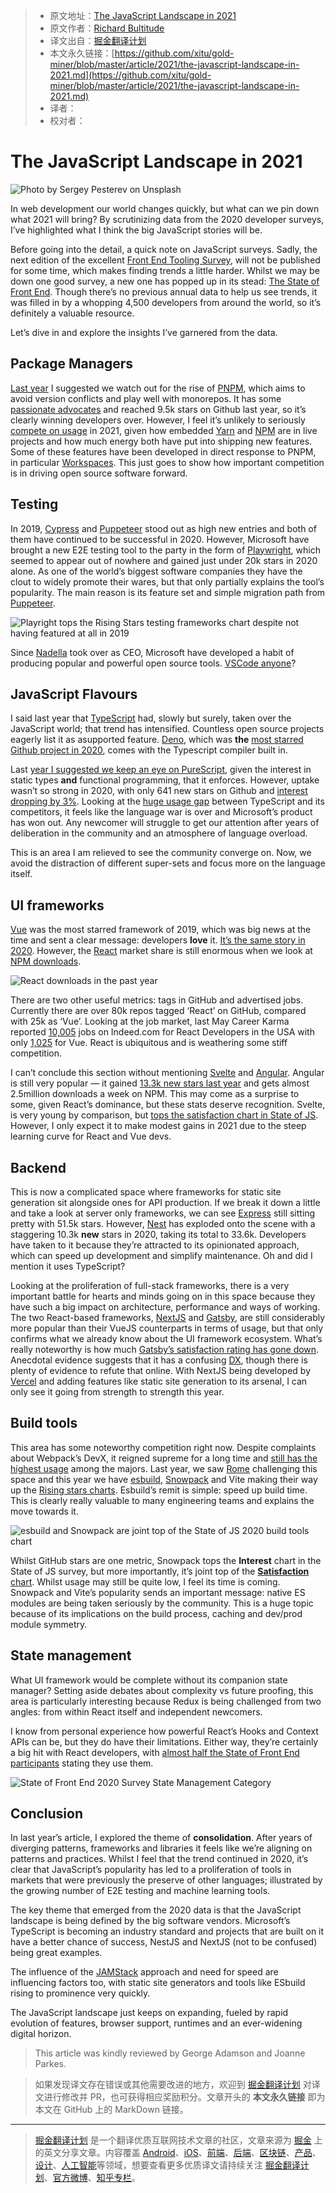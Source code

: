 > * 原文地址：[The JavaScript Landscape in 2021](https://medium.com/javascript-in-plain-english/the-javascript-landscape-in-2021-573d5e7a43c6)
> * 原文作者：[Richard Bultitude](https://medium.com/@rbultitudezone)
> * 译文出自：[掘金翻译计划](https://github.com/xitu/gold-miner)
> * 本文永久链接：[https://github.com/xitu/gold-miner/blob/master/article/2021/the-javascript-landscape-in-2021.md](https://github.com/xitu/gold-miner/blob/master/article/2021/the-javascript-landscape-in-2021.md)
> * 译者：
> * 校对者：

# The JavaScript Landscape in 2021

![Photo by [Sergey Pesterev](https://unsplash.com/@sickle?utm_source=unsplash&utm_medium=referral&utm_content=creditCopyText) on [Unsplash](https://unsplash.com/s/photos/landscape?utm_source=unsplash&utm_medium=referral&utm_content=creditCopyText)](https://cdn-images-1.medium.com/max/17792/1*seEhUyV_-leofR3E1CYGwg.jpeg)

In web development our world changes quickly, but what can we pin down what 2021 will bring? By scrutinizing data from the 2020 developer surveys, I’ve highlighted what I think the big JavaScript stories will be.

Before going into the detail, a quick note on JavaScript surveys. Sadly, the next edition of the excellent [Front End Tooling Survey](https://ashleynolan.co.uk/blog/frontend-tooling-survey-2019-results), will not be published for some time, which makes finding trends a little harder. Whilst we may be down one good survey, a new one has popped up in its stead: [The State of Front End](https://tsh.io/state-of-frontend/). Though there’s no previous annual data to help us see trends, it was filled in by a whopping 4,500 developers from around the world, so it’s definitely a valuable resource.

Let’s dive in and explore the insights I’ve garnered from the data.

## Package Managers

[Last year](https://medium.com/engineered-publicis-sapient/the-javascript-landscape-in-2020-b8e5898b847e) I suggested we watch out for the rise of [PNPM](https://pnpm.js.org/), which aims to avoid version conflicts and play well with monorepos. It has some [passionate advocates](https://medium.com/better-programming/the-case-for-pnpm-over-npm-or-yarn-2b221607119) and reached 9.5k stars on Github last year, so it’s clearly winning developers over. However, I feel it’s unlikely to seriously [compete on usage](https://www.npmtrends.com/yarn-vs-pnpm-vs-npm) in 2021, given how embedded [Yarn](https://yarnpkg.com/) and [NPM](https://www.npmjs.com/) are in live projects and how much energy both have put into shipping new features. Some of these features have been developed in direct response to PNPM, in particular [Workspaces](https://classic.yarnpkg.com/en/docs/workspaces/). This just goes to show how important competition is in driving open source software forward.

## Testing

In 2019, [Cypress](https://www.cypress.io/) and [Puppeteer](https://github.com/puppeteer/puppeteer) stood out as high new entries and both of them have continued to be successful in 2020. However, Microsoft have brought a new E2E testing tool to the party in the form of [Playwright](https://github.com/microsoft/playwright), which seemed to appear out of nowhere and gained just under 20k stars in 2020 alone. As one of the world’s biggest software companies they have the clout to widely promote their wares, but that only partially explains the tool’s popularity. The main reason is its feature set and simple migration path from [Puppeteer](https://pptr.dev/).

![Playright tops the Rising Stars testing frameworks chart despite not having featured at all in 2019](https://cdn-images-1.medium.com/max/2000/1*uYLDgxsDdacIUtiOnAWTFw.png)

Since [Nadella](https://en.wikipedia.org/wiki/Satya_Nadella) took over as CEO, Microsoft have developed a habit of producing popular and powerful open source tools. [VSCode anyone](https://2020.stateofjs.com/en-US/other-tools/#text_editors)?

## JavaScript Flavours

I said last year that [TypeScript](https://www.typescriptlang.org/) had, slowly but surely, taken over the JavaScript world; that trend has intensified. Countless open source projects eagerly list it as asupported feature. [Deno](https://deno.land/), which was **the** [most starred Github project in 2020](https://risingstars.js.org/2020/en#section-all), comes with the Typescript compiler built in.

Last [year I suggested we keep an eye on PureScript](http://www.purescript.org/), given the interest in static types **and** functional programming, that it enforces. However, uptake wasn’t so strong in 2020, with only 641 new stars on Github and [interest dropping by 3%](https://2020.stateofjs.com/en-US/technologies/javascript-flavors/). Looking at the [huge usage gap](https://www.npmtrends.com/typescript-vs-elm-vs-coffee-script-vs-purescript-vs-reason) between TypeScript and its competitors, it feels like the language war is over and Microsoft’s product has won out. Any newcomer will struggle to get our attention after years of deliberation in the community and an atmosphere of language overload.

This is an area I am relieved to see the community converge on. Now, we avoid the distraction of different super-sets and focus more on the language itself.

## UI frameworks

[Vue](https://vuejs.org/) was the most starred framework of 2019, which was big news at the time and sent a clear message: developers **love** it. [It’s the same story in 2020](https://risingstars.js.org/2020/en#section-framework). However, the [React](https://reactjs.org/) market share is still enormous when we look at [NPM downloads](https://www.npmtrends.com/react-vs-vue-vs-svelte).

![React downloads in the past year](https://cdn-images-1.medium.com/max/2332/1*PJFyaoF6Bz3AKmt9Npzx6w.png)

There are two other useful metrics: tags in GitHub and advertised jobs. Currently there are over 80k repos tagged ‘React’ on GitHub, compared with 25k as ‘Vue’. Looking at the job market, last May Career Karma reported [10,005](https://www.indeed.com/q-React-Developer-jobs.html?vjk=2873485b3446c4bc) jobs on Indeed.com for React Developers in the USA with only [1,025](https://www.indeed.com/q-Vue-Js-Developer-jobs.html?vjk=9216260d28c3fda3) for Vue. React is ubiquitous and is weathering some stiff competition.

I can’t conclude this section without mentioning [Svelte](https://svelte.dev/) and [Angular](https://angularjs.org/). Angular is still very popular — it gained [13.3k new stars last year](https://risingstars.js.org/2020/en#section-framework) and gets almost 2.5million downloads a week on NPM. This may come as a surprise to some, given React’s dominance, but these stats deserve recognition. Svelte, is very young by comparison, but [tops the satisfaction chart in State of JS](https://2020.stateofjs.com/en-US/technologies/front-end-frameworks/). However, I only expect it to make modest gains in 2021 due to the steep learning curve for React and Vue devs.

## Backend

This is now a complicated space where frameworks for static site generation sit alongside ones for API production. If we break it down a little and take a look at server only frameworks, we can see [Express](https://expressjs.com/) still sitting pretty with 51.5k stars. However, [Nest](https://nestjs.com/) has exploded onto the scene with a staggering 10.3k **new** stars in 2020, taking its total to 33.6k. Developers have taken to it because they’re attracted to its opinionated approach, which can speed up development and simplify maintenance. Oh and did I mention it uses TypeScript?

Looking at the proliferation of full-stack frameworks, there is a very important battle for hearts and minds going on in this space because they have such a big impact on architecture, performance and ways of working. The two React-based frameworks, [NextJS](https://nextjs.org/) and [Gatsby](https://www.gatsbyjs.com/), are still considerably more popular than their VueJS counterparts in terms of usage, but that only confirms what we already know about the UI framework ecosystem. What’s really noteworthy is how much [Gatsby’s satisfaction rating has gone down](https://2020.stateofjs.com/en-US/technologies/back-end-frameworks/). Anecdotal evidence suggests that it has a confusing [DX](https://medium.com/swlh/what-is-dx-developer-experience-401a0e44a9d9), though there is plenty of evidence to refute that online. With NextJS being developed by [Vercel](https://vercel.com/) and adding features like static site generation to its arsenal, I can only see it going from strength to strength this year.

## Build tools

This area has some noteworthy competition right now. Despite complaints about Webpack’s DevX, it reigned supreme for a long time and [still has the highest usage](https://www.npmtrends.com/webpack-vs-gulp-vs-rollup-vs-parcel) among the majors. Last year, we saw [Rome](https://github.com/rome/tools) challenging this space and this year we have [esbuild](https://github.com/evanw/esbuild), [Snowpack](https://www.snowpack.dev/) and Vite making their way up the [Rising stars charts](https://risingstars.js.org/2020/en#section-build). Esbuild’s remit is simple: speed up build time. This is clearly really valuable to many engineering teams and explains the move towards it.

![esbuild and Snowpack are joint top of the State of JS 2020 build tools chart](https://cdn-images-1.medium.com/max/2000/1*LqoAdgne6TToTpeX4qBhYg.png)

Whilst GitHub stars are one metric, Snowpack tops the **Interest** chart in the State of JS survey, but more importantly, it’s joint top of the [**Satisfaction** chart](https://2020.stateofjs.com/en-US/technologies/build-tools/). Whilst usage may still be quite low, I feel its time is coming. Snowpack and Vite’s popularity sends an important message: native ES modules are being taken seriously by the community. This is a huge topic because of its implications on the build process, caching and dev/prod module symmetry.

## State management

What UI framework would be complete without its companion state manager? Setting aside debates about complexity vs future proofing, this area is particularly interesting because Redux is being challenged from two angles: from within React itself and independent newcomers.

I know from personal experience how powerful React’s Hooks and Context APIs can be, but they do have their limitations. Either way, they’re certainly a big hit with React developers, with [almost half the State of Front End participants](https://tsh.io/state-of-frontend/#frameworks) stating they use them.

![State of Front End 2020 Survey State Management Category](https://cdn-images-1.medium.com/max/2000/1*GbKC2D1NEt8Fj_bjNwHmKA.png)

## Conclusion

In last year’s article, I explored the theme of **consolidation**. After years of diverging patterns, frameworks and libraries it feels like we’re aligning on patterns and practices. Whilst I feel that the trend continued in 2020, it’s clear that JavaScript’s popularity has led to a proliferation of tools in markets that were previously the preserve of other languages; illustrated by the growing number of E2E testing and machine learning tools.

The key theme that emerged from the 2020 data is that the JavaScript landscape is being defined by the big software vendors. Microsoft’s TypeScript is becoming an industry standard and projects that are built on it have a better chance of success, NestJS and NextJS (not to be confused) being great examples.

The influence of the [JAMStack](https://jamstack.org/) approach and need for speed are influencing factors too, with static site generators and tools like ESbuild rising to prominence very quickly.

The JavaScript landscape just keeps on expanding, fueled by rapid evolution of features, browser support, runtimes and an ever-widening digital horizon.

> This article was kindly reviewed by George Adamson and Joanne Parkes.

> 如果发现译文存在错误或其他需要改进的地方，欢迎到 [掘金翻译计划](https://github.com/xitu/gold-miner) 对译文进行修改并 PR，也可获得相应奖励积分。文章开头的 **本文永久链接** 即为本文在 GitHub 上的 MarkDown 链接。

---

> [掘金翻译计划](https://github.com/xitu/gold-miner) 是一个翻译优质互联网技术文章的社区，文章来源为 [掘金](https://juejin.im) 上的英文分享文章。内容覆盖 [Android](https://github.com/xitu/gold-miner#android)、[iOS](https://github.com/xitu/gold-miner#ios)、[前端](https://github.com/xitu/gold-miner#前端)、[后端](https://github.com/xitu/gold-miner#后端)、[区块链](https://github.com/xitu/gold-miner#区块链)、[产品](https://github.com/xitu/gold-miner#产品)、[设计](https://github.com/xitu/gold-miner#设计)、[人工智能](https://github.com/xitu/gold-miner#人工智能)等领域，想要查看更多优质译文请持续关注 [掘金翻译计划](https://github.com/xitu/gold-miner)、[官方微博](http://weibo.com/juejinfanyi)、[知乎专栏](https://zhuanlan.zhihu.com/juejinfanyi)。

